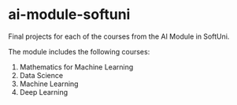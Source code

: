 # ai-module-softuni

Final projects for each of the courses from the AI Module in SoftUni.

The module includes the following courses:
1. Mathematics for Machine Learning
2. Data Science
3. Machine Learning
4. Deep Learning
